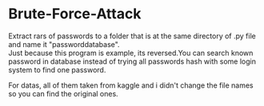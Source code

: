 # Brute-Force-Attack
Extract rars of passwords to a folder that is at the same directory of .py file and name it "passworddatabase".</br>
Just because this program is example, its reversed.You can search known password in database instead of trying all passwords hash with some login system to find one password.













































For datas, all of them taken from kaggle and i didn't change the file names so you can find the original ones.

